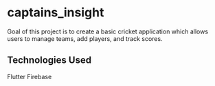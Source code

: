 # captains_insight

Goal of this project is to create a basic cricket application which allows users to manage teams, add players, and track scores. 

## Technologies Used

Flutter
Firebase


